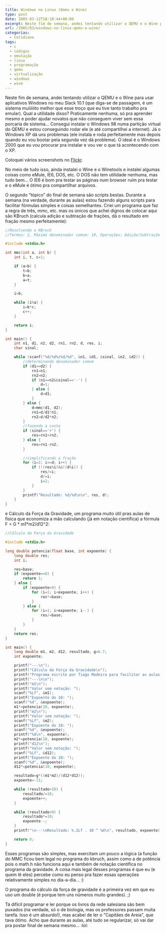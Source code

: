 ```yaml
---
title: Windows no Linux (Qemu e Wine)
type: post
date: 2005-03-12T18:10:44+00:00
excerpt: Neste fim de semana, andei tentando utilizar o QEMU e o Wine para usar aplicativos Windows no meu Slack 10.1 (que diga-se de passagem, é um sistema muiiiiiito melhor que esse troço que eu tive tanto trabalho pra emular). Qual a utilidade disso? Praticamente nenhuma, só pra aprender mesmo e "mesmo sem se livrar das drogas, pelo menos não precisar sair de casa pra usá-las".
url: /2005/03/windows-no-linux-qemu-e-wine/
categorias:
  - Cotidiano
tags:
  - c
  - códigos
  - emulação
  - linux
  - programação
  - qemu
  - virtualização
  - windows
  - wine
---
```


Neste fim de semana, andei tentando utilizar o QEMU e o Wine para usar aplicativos Windows no meu Slack 10.1 (que diga-se de passagem, é um sistema muiiiiiito melhor que esse troço que eu tive tanto trabalho pra emular). Qual a utilidade disso? Praticamente nenhuma, só pra aprender mesmo e poder ajudar novatos que não conseguem viver sem essa porcaria de sistema… Consegui instalar o Windows 98 numa partição virtual do QEMU e estou conseguindo rodar ele (e até compartilhei a internet). Já o Windows XP dá uns problemas (ele instala e roda perfeitamente mas depois quando eu vou bootar pela segunda vez dá problema). O ideal é o Windows 2000 que eu vou procurar pra instalar e vou ver o que tá acontecendo com o XP.

Coloquei vários screenshots no [Flickr][1].

No meio de tudo isso, ainda instalei o Wine e o Winetools e instalei algumas coisas como eMule, IE6, DOS, etc. O DOS não tem utilidade nenhuma, mas tudo bem… O IE6 é bom pra testar as páginas num browser ruim pra testar e o eMule é ótimo pra compartilhar arquivos.

O segundo “tópico” do final de semana são scripts bestas. Durante a semana (na verdade, durante as aulas) estou fazendo alguns scripts para facilitar fórmulas simples e coisas semelhantes. Criei um programa que faz a regra de três, mmc, etc. mas os únicos que achei dignos de colocar aqui são KBruch (calcula adição e subtração de frações, dá o resultado em fração mesmo perfeitamente):

```c
//Resolvendo o KBruch
//Termos: 2, Máximo denominador comum: 10, Operações: Adição/Subtração

#include <stdio.h>

int mmc(int a, int b) {
	int i, t, c=1;

	if (a>b) {
		t=b;
		b=a;
		a=t;
	}

	i=b;

	while (i%a) {
		i=b*c;
		c++;
	}

	return i;
}

int main() {
	int n1, d1, n2, d2, rn1, rn2, d, res, i;
	char sinal;

	while (scanf("%d/%d%c%d/%d", &n1, &d1, &sinal, &n2, &d2)) {
		//determinando denominador comum
		if (d1==d2) {
			rn1=n1;
			rn2=n2;
			if (n1==n2&&sinal=='-') {
				d=1;
			} else {
				d=d1;
			}
		} else {
			d=mmc(d1, d2);
			rn1=d/d1*n1;
			rn2=d/d2*n2;
		}
		//fazendo a conta
		if (sinal=='+') {
			res=rn1+rn2;
		} else {
			res=rn1-rn2;
		}

		//simplificando a fração
		for (i=2; i<=d; i++) {
			if (!(res%i)&&!(d%i)) {
				res/=i;
				d/=i;
				i=2;
			}
		}
		printf("Resultado: %d/%d\n\n", res, d);
	}
}
```

e Cálculo da Força da Gravidade, um programa muito útil pras aulas de física que economiza a mão calculando (já em notação científica) a fórmula F = G \* m1\*m2/d12^2:

```c
//Cálculo da Força da Gravidade

#include <stdio.h>

long double potencia(float base, int expoente) {
	long double res;
	int i;

	res=base;
	if (expoente==0) {
		return 1;
	} else {
		if (expoente>0) {
			for (i=1; i<expoente; i++) {
				res*=base;
			}
		} else {
			for (i=1; i>expoente; i--) {
				res/=base;
			}
		}
	}
	return res;
}

int main() {
	long double m1, m2, d12, resultado, g=6.7;
	int expoente;

	printf("---\n");
	printf("Cálculo da Força da Gravidade\n");
	printf("Programa escrito por Tiago Madeira para facilitar as aulas de física\n");
	printf("---\n\n");
	printf("m1\n");
	printf("Valor sem notação: ");
	scanf("%Lf", &m1);
	printf("Expoente do 10: ");
	scanf("%d", &expoente);
	m1*=potencia(10, expoente);
	printf("m2\n");
	printf("Valor sem notação: ");
	scanf("%Lf", &m2);
	printf("Expoente do 10: ");
	scanf("%d", &expoente);
	printf("%d\n", expoente);
	m2*=potencia(10, expoente);
	printf("d12\n");
	printf("Valor sem notação: ");
	scanf("%Lf", &d12);
	printf("Expoente do 10: ");
	scanf("%d", &expoente);
	d12*=potencia(10, expoente);

	resultado=g*((m1*m2)/(d12*d12));
	expoente=-11;

	while (resultado>10) {
		resultado/=10;
		expoente++;
	}

	while (resultado<0) {
		resultado*=10;
		expoente--;
	}
	printf("\n---\nResultado: %.2Lf . 10 ^ %d\n", resultado, expoente);

	return 0;
}
```

Esses programas são simples, mas exercitam um pouco a lógica (a função do MMC ficou bem legal no programa do kbruch, assim como a de potência pois o math.h não funciona aqui e também de notação científica no programa da gravidade. A coisa mais legal desses programas é que eu (e quem lê eles) percebe como eu penso pra fazer essas operações relativamente simples no dia-a-dia... :)

O programa do cálculo da força de gravidade é a primeira vez em que eu uso um double (é porque tem uns números muito grandes). ;)

Tá difícil programar e ler porque os livros da rede salesiana são bem puxados (na verdade, só o de biologia, mas os professores passam muita tarefa. Isso é um absurdo!), mas acabei de ler o "Capitães de Areia", que tava ótimo. Acho que durante as aulas, até tudo se regularizar, só vai dar pra postar final de semana mesmo... :lol:

[1]: http://www.flickr.com/photos/tiago
